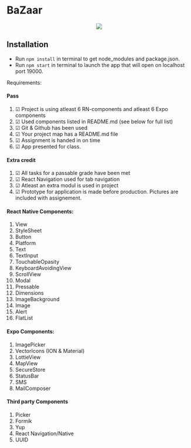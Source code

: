 # BaZaar
<p align="center">
  <img src="https://cdn.discordapp.com/attachments/797112544682573886/887682768371339274/SkrikPanik1.png" />
</p>

## Installation
- Run `npm install` in terminal to get node_modules and package.json.
- Run `npm start` in terminal to launch the app that will open on localhost port 19000.

Requirements:
#### Pass
1. &#9745; Project is using atleast 6 RN-components and atleast 6 Expo components 
2. &#9745; Used components listed in README.md (see below for full list)
3. &#9745; Git & Github has been used
4. &#9745; Your project map has a README.md file
5. &#9745; Assignment is handed in on time
6. &#9745; App presented for class.


#### Extra credit
1. &#9745; All tasks for a passable grade have been met
2. &#9745; React Navigation used for tab navigation
3. &#9745; Atleast an extra modul is used in project
4. &#9745; Prototype for application is made before production. Pictures are included with assignement.

#### React Native Components:
1. View
2. StyleSheet
3. Button
4. Platform
5. Text
6. TextInput
7. TouchableOpasity
8. KeyboardAvoidingView
9. ScrollView
10. Modal
11. Pressable
12. Dimensions
13. ImageBackground
14. Image
15. Alert
16. FlatList

#### Expo Components:
1. ImagePicker
2. VectorIcons (ION & Material)
3. LottieView
4. MapView
5. SecureStore
6. StatusBar
7. SMS
8. MailComposer

#### Third party Components
1. Picker
2. Formik
3. Yup
4. React Navigation/Native
5. UUID
